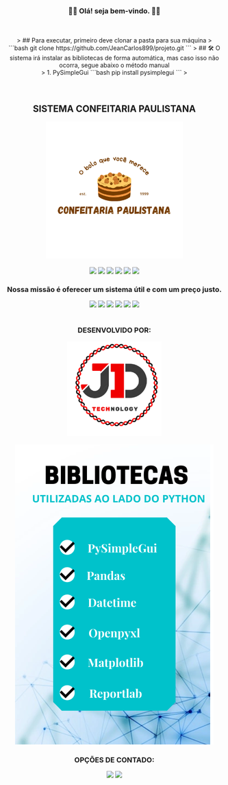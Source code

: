 <div align="center">
    <h3>👋🏼 Olá! seja bem-vindo. 👋🏼</h3>
    <br>
    <br>
    >
    ## Para executar, primeiro deve clonar a pasta para sua máquina
    >
    ```bash
    git clone https://github.com/JeanCarlos899/projeto.git
    ```
    >
    ## 🛠️ O sistema irá instalar as bibliotecas de forma automática, mas caso isso não ocorra, segue abaixo o método manual
    <br>
    >
    1. PySimpleGui
    ```bash
    pip install pysimplegui
    ```
    >
    <br>
    <br>
    <br>
    <h2><b>SISTEMA CONFEITARIA PAULISTANA</b></h2>
    <img src="Design/Images/logo.png" width="320">
    <br>
    <br>
    <img src="https://media.giphy.com/media/H6PNB75ZvYUDZmREn3/giphy.gif" width="80">
    <img src="https://media.giphy.com/media/H6PNB75ZvYUDZmREn3/giphy.gif" width="80">
    <img src="https://media.giphy.com/media/H6PNB75ZvYUDZmREn3/giphy.gif" width="80">
    <img src="https://media.giphy.com/media/H6PNB75ZvYUDZmREn3/giphy.gif" width="80">
    <img src="https://media.giphy.com/media/H6PNB75ZvYUDZmREn3/giphy.gif" width="80">
    <img src="https://media.giphy.com/media/H6PNB75ZvYUDZmREn3/giphy.gif" width="80">
    <h3><b>Nossa missão é oferecer um sistema útil e com um preço justo.</b></h3>
    <img src="https://media.giphy.com/media/H6PNB75ZvYUDZmREn3/giphy.gif" width="80">
    <img src="https://media.giphy.com/media/H6PNB75ZvYUDZmREn3/giphy.gif" width="80">
    <img src="https://media.giphy.com/media/H6PNB75ZvYUDZmREn3/giphy.gif" width="80">
    <img src="https://media.giphy.com/media/H6PNB75ZvYUDZmREn3/giphy.gif" width="80">
    <img src="https://media.giphy.com/media/H6PNB75ZvYUDZmREn3/giphy.gif" width="80">
    <img src="https://media.giphy.com/media/H6PNB75ZvYUDZmREn3/giphy.gif" width="80">
    <br>
    <br>
    <h3><b>DESENVOLVIDO POR: </b></h3> 
    <img src="Design/Images/logo_jd.png" width="220">
    <br>
    <br>
    <img src="Design/Images/art_readme.png" width="464" height="700">
    <br>
    <h3><b>OPÇÕES DE CONTADO:</b></h3>   
    <a href="mailto:jdtechnology56@gmail.com" alt="Gmail"><img src="https://img.shields.io/badge/-Gmail-FF0000?style=for-the-badge&labelColor=FF0000&logo=gmail&logoColor=white"/></a>
    <a href="https://www.linkedin.com/in/jd-technology-485834228/" alt="Linkedin"><img src="https://img.shields.io/badge/linkedin-linkedin-blue?style=for-the-badge&labelColor=0076b3&logo=linkedin&logoColor=white"/></a>
<!-- sobeeee meu bommmmmmmmmmmmmmmmm-->
</div>